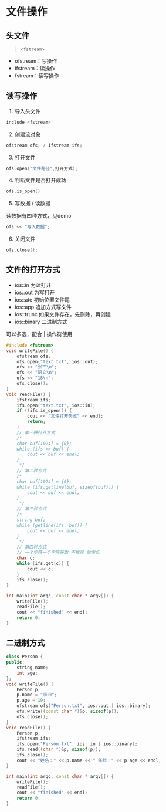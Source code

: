 # 文件操作

## 头文件

> `<fstream>`

* ofstream：写操作
* ifstream：读操作
* fstream：读写操作

## 读写操作

1. 导入头文件

```c++
include <fstream>
```

2. 创建流对象

```c++
ofstream ofs; / ifstream ifs;
```

3. 打开文件

```c++
ofs.open("文件路径",打开方式);
```

4. 判断文件是否打开成功

```c++
ofs.is_open()
```

5. 写数据 / 读数据

读数据有四种方式，见demo

```c++
ofs << "写入数据"; 
```

6. 关闭文件

```c++
ofs.close();
```

## 文件的打开方式

* ios::in 为读打开
* ios::out 为写打开
* ios::ate 初始位置文件尾
* ios::app 追加方式写文件
* ios::trunc 如果文件存在，先删除，再创建
* ios::binary 二进制方式

可以多选，配合 | 操作符使用

```c++
#include <fstream>
void writeFile() {
    ofstream ofs;
    ofs.open("text.txt", ios::out);
    ofs << "张三\n";
    ofs << "语文\n";
    ofs << "18\n";
    ofs.close();
}
void readFile() {
    ifstream ifs;
    ifs.open("text.txt", ios::in);
    if (!ifs.is_open()) {
        cout << "文件打开失败" << endl;
        return;
    }
    // 第一种打开方式
    /*
    char buf[1024] = {0};
    while (ifs >> buf) {
        cout << buf << endl;
    }
     */
    // 第二种方式
    /*
    char buf[1024] = {0};
    while (ifs.getline(buf, sizeof(buf))) {
        cout << buf << endl;
    }
     */
    // 第三种方式
    /*
    string buf;
    while (getline(ifs, buf)) {
        cout << buf << endl;
    }
     */
    // 第四种方式
    // 一个字符一个字符获取 不推荐 效率低
    char c;
    while (ifs.get(c)) {
        cout << c;
    }
    ifs.close();
}

int main(int argc, const char * argv[]) {
    writeFile();
    readFile();
    cout << "finished" << endl;
    return 0;
}
```

## 二进制方式

```c++
class Person {
public:
    string name;
    int age;
};
void writeFile() {
    Person p;
    p.name = "李四";
    p.age = 19;
    ofstream ofs("Person.txt", ios::out | ios::binary);
    ofs.write((const char *)&p, sizeof(p));
    ofs.close();
}
void readFile() {
    Person p;
    ifstream ifs;
    ifs.open("Person.txt", ios::in | ios::binary);
    ifs.read((char *)&p, sizeof(p));
    ifs.close();
    cout << "姓名：" << p.name << " 年龄：" << p.age << endl;
}

int main(int argc, const char * argv[]) {
    writeFile();
    readFile();
    cout << "finished" << endl;
    return 0;
}
```

